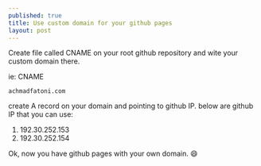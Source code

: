 ```yaml
---
published: true
title: Use custom domain for your github pages
layout: post
---
```

Create file called CNAME on your root github repository and wite your custom domain there.

ie: CNAME

`achmadfatoni.com`

create A record on your domain and pointing to github IP. below are github IP that you can use:

1. 192.30.252.153
2. 192.30.252.154

Ok, now you have github pages with your own domain. :smile:
